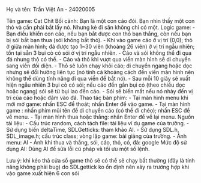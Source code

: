 Họ và tên: Trần Việt An - 24020005

Tên game: Cat Chit
Bối cảnh:
  Bạn là một con cáo đói. Bạn nhìn thấy một con thỏ và cần phải bắt lấy nó. Nhưng kẻ đi săn không chỉ có một.
Logic game:
    - Bạn điều khiển con cáo, nếu bạn bắt được con thỏ bạn thắng, còn nếu bạn bị sói bắt bạn thua (sói không bắt thỏ).
    - Khi vào game cáo ở vị trí (0,0); thỏ ở giữa màn hình; đá được tạo 1~30 viên (khoảng 26 viên) ở vị trí ngẫu nhiên; tồn tại sẵn 3 bụi cỏ có sói ở vị trí ngẫu nhiên.
    - Cáo và sói không thể đi qua đá nhưng thỏ có thể.
    - Cáo và thỏ khi vượt qua viền màn hình sẽ di chuyển sang viền đối diện.
    - Thỏ sẽ luôn chạy khỏi cáo; di chuyển ngang hoặc dọc nhưng sẽ đổi hướng liên tục (nó tính cả khoảng cách đến viền màn hình nên không thể dùng tính năng đi qua viền để bắt nó).
    - Sau mỗi 10 giây sẽ xuất hiện ngẫu nhiên 3 bụi cỏ có sói; nếu cáo đến gần bụi cỏ (theo chiều dọc hoặc ngang) sói sẽ từ bụi lao đến cáo.
    - Sói sẽ biến mất nếu nó nhảy đến vị trí của cáo hoặc đâm vào đá.
Thao tác bàn phím:
    - Tại màn hình menu khi mới mở game: nhấn ESC để thoát; nhấn Enter để vào game.
    - Tại màn hình game : nhấn phím mũi tên để di chuyển cáo (có thể đi chéo); nhấn ESC để về menu.
    - Tại màn hình thua hoặc thắng: nhấn Enter để về lại menu.
Nguồn tài liệu:
    - Cấu trúc random, cách tách file: tài liệu ví dụ game của trường.
    - Sử dụng biến deltaTime, SDLGetticks: tham khảo AI.
    - Sử dụng SDL.h, SDL_image.h; cấu trúc class; vòng lặp game: bài giảng của trường.
    - Ảnh menu: AI
    - Ảnh khi thua và thắng, sói, cáo, thỏ, cỏ, đá: google
Mức độ sử dụng AI:
  Dùng AI để sửa lỗi cú pháp và tối ưu một số lệnh.


























  Lưu ý: khi kéo thả cửa sổ game thỏ sẽ có thể sẽ chạy bất thường (đây là tính năng không phải bug)
         do SDLgettick ko ổn định nên xảy ra trường hợp khi vào game xuất hiện 6 con sói
    
